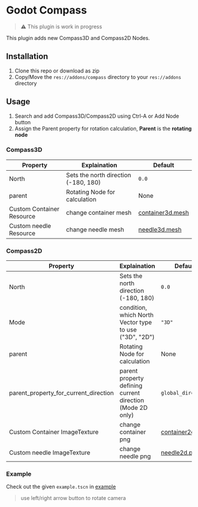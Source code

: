 # Godot Compass

> :warning: This plugin is work in progress

This plugin adds new Compass3D and Compass2D Nodes.

## Installation
1. Clone this repo or download as zip
2. Copy/Move the `res://addons/compass` directory to your `res://addons` directory

## Usage
1. Search and add Compass3D/Compass2D using Ctrl-A or Add Node button
2. Assign the Parent property for rotation calculation, **Parent** is the **rotating node**

### Compass3D
| Property | Explaination | Default |
| --- | --- | --- |
| North | Sets the north direction (-180, 180) | `0.0` |
| parent | Rotating Node for calculation | None |
| Custom Container Resource | change container mesh | [container3d.mesh][l1] |
| Custom needle Resource | change needle mesh | [needle3d.mesh][l2] |

### Compass2D
| Property | Explaination | Default |
| --- | --- | --- |
| North | Sets the north direction (-180, 180)| `0.0` |
| Mode | condition, which North Vector type to use ("3D", "2D") | `"3D"` |
| parent | Rotating Node for calculation | None |
| parent_property_for_current_direction | parent property defining current direction (Mode 2D only) | `global_direction` |
| Custom Container ImageTexture | change container png | [container2d.png][l3] |
| Custom needle ImageTexture | change needle png | [needle2d.png][l4] |

### Example
Check out the given `example.tscn` in [example][l0]
> use left/right arrow button to rotate camera

[l0]: ./addons/compass/example
[l1]: ./addons/compass/resources/container3d.mesh
[l2]: ./addons/compass/resources/needle3d.mesh
[l3]: ./addons/compass/resources/container2d.png
[l4]: ./addons/compass/resources/needle2d.png
